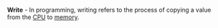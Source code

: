 **Write** - In programming, writing refers to the process of copying a value from the [CPU](docs/definitions/CPU.md) to [memory](docs/definitions/Memory.md).